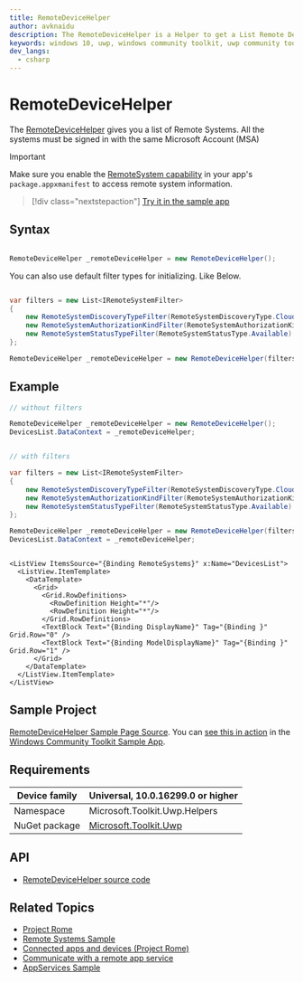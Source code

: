 ```yaml
---
title: RemoteDeviceHelper
author: avknaidu
description: The RemoteDeviceHelper is a Helper to get a List Remote Devices that are accessible.
keywords: windows 10, uwp, windows community toolkit, uwp community toolkit, uwp toolkit, RemoteDeviceHelper, helper
dev_langs:
  - csharp
---
```


# RemoteDeviceHelper

The [RemoteDeviceHelper](/dotnet/api/microsoft.toolkit.uwp.helpers.remotedevicehelper) gives you a list of Remote Systems. All the systems must be signed in with the same Microsoft Account (MSA)

> [!IMPORTANT]
> Make sure you enable the [RemoteSystem capability](/windows/uwp/packaging/app-capability-declarations#general-use-capabilities) in your app's `package.appxmanifest` to access remote system information.

> [!div class="nextstepaction"]
> [Try it in the sample app](uwpct://Helpers?sample=RemoteDeviceHelper)

## Syntax

```csharp

RemoteDeviceHelper _remoteDeviceHelper = new RemoteDeviceHelper();

```

You can also use default filter types for initializing. Like Below.

```csharp

var filters = new List<IRemoteSystemFilter>
{
    new RemoteSystemDiscoveryTypeFilter(RemoteSystemDiscoveryType.Cloud),
    new RemoteSystemAuthorizationKindFilter(RemoteSystemAuthorizationKind.SameUser),
    new RemoteSystemStatusTypeFilter(RemoteSystemStatusType.Available)
};

RemoteDeviceHelper _remoteDeviceHelper = new RemoteDeviceHelper(filters);
```

## Example

```csharp
// without filters

RemoteDeviceHelper _remoteDeviceHelper = new RemoteDeviceHelper();
DevicesList.DataContext = _remoteDeviceHelper;


// with filters

var filters = new List<IRemoteSystemFilter>
{
    new RemoteSystemDiscoveryTypeFilter(RemoteSystemDiscoveryType.Cloud),
    new RemoteSystemAuthorizationKindFilter(RemoteSystemAuthorizationKind.SameUser),
    new RemoteSystemStatusTypeFilter(RemoteSystemStatusType.Available)
};

RemoteDeviceHelper _remoteDeviceHelper = new RemoteDeviceHelper(filters);
DevicesList.DataContext = _remoteDeviceHelper;

```

```xaml

<ListView ItemsSource="{Binding RemoteSystems}" x:Name="DevicesList">
  <ListView.ItemTemplate>
    <DataTemplate>
      <Grid>
        <Grid.RowDefinitions>
          <RowDefinition Height="*"/>
          <RowDefinition Height="*"/>
        </Grid.RowDefinitions>
        <TextBlock Text="{Binding DisplayName}" Tag="{Binding }" Grid.Row="0" />
        <TextBlock Text="{Binding ModelDisplayName}" Tag="{Binding }" Grid.Row="1" />
      </Grid>
    </DataTemplate>
  </ListView.ItemTemplate>
</ListView>

```

## Sample Project

[RemoteDeviceHelper Sample Page Source](https://github.com/windows-toolkit/WindowsCommunityToolkit/tree/rel/7.1.0/Microsoft.Toolkit.Uwp.SampleApp/SamplePages/RemoteDeviceHelper). You can [see this in action](uwpct://Helpers?sample=RemoteDeviceHelper) in the [Windows Community Toolkit Sample App](https://aka.ms/windowstoolkitapp).

## Requirements

| Device family | Universal, 10.0.16299.0 or higher |
| --- | --- |
| Namespace | Microsoft.Toolkit.Uwp.Helpers |
| NuGet package | [Microsoft.Toolkit.Uwp](https://www.nuget.org/packages/Microsoft.Toolkit.Uwp/) |

## API

* [RemoteDeviceHelper source code](https://github.com/windows-toolkit/WindowsCommunityToolkit/tree/rel/7.1.0/Microsoft.Toolkit.Uwp/Helpers/RemoteDeviceHelper)

## Related Topics

* [Project Rome](https://developer.microsoft.com/windows/project-rome)
* [Remote Systems Sample](https://github.com/Microsoft/Windows-universal-samples/tree/rel/7.1.0/Samples/RemoteSystems)
* [Connected apps and devices (Project Rome)](/windows/uwp/launch-resume/connected-apps-and-devices)
* [Communicate with a remote app service](/windows/uwp/launch-resume/communicate-with-a-remote-app-service)
* [AppServices Sample](https://github.com/Microsoft/Windows-universal-samples/tree/rel/7.1.0/Samples/AppServices)
